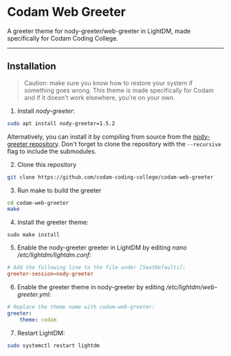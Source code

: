 # Codam Web Greeter
A greeter theme for nody-greeter/web-greeter in LightDM, made specifically for Codam Coding College.

---

## Installation

> Caution: make sure you know how to restore your system if something goes wrong. This theme is made specifically for Codam and if it doesn't work elsewhere, you're on your own.

1. Install *nody-greeter*:
```bash
sudo apt install nody-greeter=1.5.2
```
Alternatively, you can install it by compiling from source from the [nody-greeter repository](https://github.com/codam-coding-college/nody-greeter). Don't forget to clone the repository with the `--recursive` flag to include the submodules.

2. Clone this repository
```bash
git clone https://github.com/codam-coding-college/codam-web-greeter
```

3. Run make to build the greeter
```bash
cd codam-web-greeter
make
```

4. Install the greeter theme:
```
sudo make install
```

5. Enable the nody-greeter greeter in LightDM by editing *nano /etc/lightdm/lightdm.conf*:
```conf
# Add the following line to the file under [SeatDefaults]:
greeter-session=nody-greeter
```

6. Enable the greeter theme in nody-greeter by editing */etc/lightdm/web-greeter.yml*:
```yml
# Replace the theme name with codam-web-greeter:
greeter:
    theme: codam
```

7. Restart LightDM:
```bash
sudo systemctl restart lightdm
```
